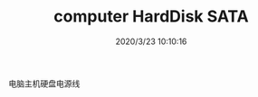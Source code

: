 ﻿---
layout: post 
title: computer HardDisk SATA
tags: ADO
categories: wire-harness
overview: 
series: 
part_number: KR24
thumb_img: static/202003/290-thumb-20200323181057.jpg
small_img: static/202003/290-20200323181057.jpg
date: 2020/3/23 10:10:16
---


电脑主机硬盘电源线
